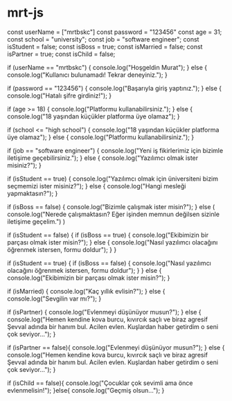 # mrt-js

const userName = ["mrtbskc"]
const password = "123456"
const age = 31;
const school = "university";
const job = "software engineer";
const isStudent = false;
const isBoss = true;
const isMarried = false;
const isPartner = true;
const isChild = false;

if (userName == "mrtbskc") {
    console.log("Hoşgeldin Murat");
} else {
    console.log("Kullanıcı bulunamadı! Tekrar deneyiniz.");
}

if (password == "123456") {
    console.log("Başarıyla giriş yaptınız.");
} else {
    console.log("Hatalı şifre girdiniz!");
}

if (age >= 18) {
    console.log("Platformu kullanabilirsiniz.");
} else {
    console.log("18 yaşından küçükler platforma üye olamaz");
}

if (school <= "high school") {
    console.log("18 yaşından küçükler platforma üye olamaz");
} else {
    console.log("Platformu kullanabilirsiniz.");
}

if (job == "software engineer") {
    console.log("Yeni iş fikirlerimiz için bizimle iletişime geçebilirsiniz.");
} else {
    console.log("Yazılımcı olmak ister misiniz?");
}

if (isStudent == true) {
    console.log("Yazılımcı olmak için üniversiteni bizim seçmemizi ister misiniz?");
} else {
    console.log("Hangi mesleği yapmaktasın?");
}

if (isBoss == false) {
    console.log("Bizimle çalışmak ister misin?");
} else (
    console.log("Nerede çalışmaktasın? Eğer işinden memnun değilsen sizinle iletişime geçelim.")
)

if (isStudent == false) {
    if (isBoss == true) {
        console.log("Ekibimizin bir parçası olmak ister misin?");
    } else {
        console.log("Nasıl yazılımcı olacağını öğrenmek istersen, formu doldur");
    }
}

if (isStudent == true) {
    if (isBoss == false) {
        console.log("Nasıl yazılımcı olacağını öğrenmek istersen, formu doldur");
    }
} else {
    console.log("Ekibimizin bir parçası olmak ister misin?");
}

if (isMarried) {
    console.log("Kaç yıllık evlisin?");
} else {
    console.log("Sevgilin var mı?");
}

if (isPartner) {
    console.log("Evlenmeyi düşünüyor musun?");
} else {
    console.log("Hemen kendine kova burcu, kıvırcık saçlı ve biraz agresif Şevval adında bir hanım bul. Acilen evlen. Kuşlardan haber getirdim o seni çok seviyor...");
}

if (isPartner == false){
    console.log("Evlenmeyi düşünüyor musun?");
} else {
    console.log("Hemen kendine kova burcu, kıvırcık saçlı ve biraz agresif Şevval adında bir hanım bul. Acilen evlen. Kuşlardan haber getirdim o seni çok seviyor...");
}

if (isChild == false){
    console.log("Çocuklar çok sevimli ama önce evlenmelisin!");
}else{
    console.log("Geçmiş olsun...");
}
